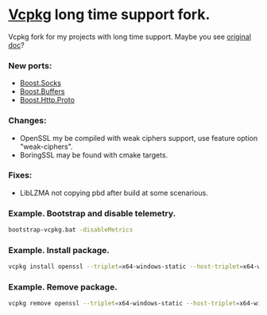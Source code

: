 # [Vcpkg](https://github.com/microsoft/vcpkg) long time support fork.
Vcpkg fork for my projects with long time support. Maybe you see [original doc](README_main.md)?

### New ports:
- [Boost.Socks](https://github.com/CPPAlliance/socks)
- [Boost.Buffers](https://github.com/CPPAlliance/buffers)
- [Boost.Http.Proto](https://github.com/CPPAlliance/http_proto)

### Changes:
- OpenSSL my be compiled with weak ciphers support, use feature option "weak-ciphers".
- BoringSSL may be found with cmake targets.

### Fixes:
- LibLZMA not copying pbd after build at some scenarious.

### Example. Bootstrap and disable telemetry.
```bash
bootstrap-vcpkg.bat -disableMetrics
```

### Example. Install package.
```bash
vcpkg install openssl --triplet=x64-windows-static --host-triplet=x64-windows-static --clean-after-build --no-binarycaching
```

### Example. Remove package.
```bash
vcpkg remove openssl --triplet=x64-windows-static --host-triplet=x64-windows-static
```
